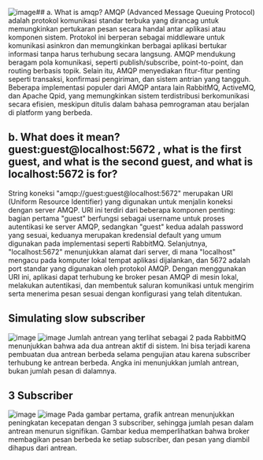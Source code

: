 ![image](https://github.com/user-attachments/assets/682fe319-1b91-4524-a724-a524011e5053)## a. What is amqp?
AMQP (Advanced Message Queuing Protocol) adalah protokol komunikasi standar terbuka yang dirancag untuk memungkinkan pertukaran pesan secara handal antar aplikasi atau komponen sistem. Protokol ini berperan sebagai middleware untuk komunikasi asinkron dan memungkinkan berbagai aplikasi bertukar informasi tanpa harus terhubung secara langsung. AMQP mendukung beragam pola komunikasi, seperti publish/subscribe, point-to-point, dan routing berbasis topik. Selain itu, AMQP menyediakan fitur-fitur penting seperti transaksi, konfirmasi pengiriman, dan sistem antrian yang tangguh. Beberapa implementasi populer dari AMQP antara lain RabbitMQ, ActiveMQ, dan Apache Qpid, yang memungkinkan sistem terdistribusi berkomunikasi secara efisien, meskipun ditulis dalam bahasa pemrograman atau berjalan di platform yang berbeda.

## b. What does it mean? guest:guest@localhost:5672 , what is the first guest, and what is the second guest, and what is localhost:5672 is for?
String koneksi "amqp://guest:guest@localhost:5672" merupakan URI (Uniform Resource Identifier) yang digunakan untuk menjalin koneksi dengan server AMQP. URI ini terdiri dari beberapa komponen penting: bagian pertama "guest" berfungsi sebagai username untuk proses autentikasi ke server AMQP, sedangkan "guest" kedua adalah password yang sesuai, keduanya merupakan kredensial default yang umum digunakan pada implementasi seperti RabbitMQ. Selanjutnya, "localhost:5672" menunjukkan alamat dari server, di mana "localhost" mengacu pada komputer lokal tempat aplikasi dijalankan, dan 5672 adalah port standar yang digunakan oleh protokol AMQP. Dengan menggunakan URI ini, aplikasi dapat terhubung ke broker pesan AMQP di mesin lokal, melakukan autentikasi, dan membentuk saluran komunikasi untuk mengirim serta menerima pesan sesuai dengan konfigurasi yang telah ditentukan.

## Simulating slow subscriber
![image](https://github.com/user-attachments/assets/f74eb3d5-4110-4b0a-bda1-ee7f3e7c76a5)
![image](https://github.com/user-attachments/assets/f445ff7e-8831-48e9-83d8-678bb08387c9)
Jumlah antrean yang terlihat sebagai 2 pada RabbitMQ menunjukkan bahwa ada dua antrean aktif di sistem. Ini bisa terjadi karena pembuatan dua antrean berbeda selama pengujian atau karena subscriber terhubung ke antrean berbeda. Angka ini menunjukkan jumlah antrean, bukan jumlah pesan di dalamnya.

## 3 Subscriber
![image](https://github.com/user-attachments/assets/45eec32e-fcf7-414a-98db-9856eeb6f595)
![image](https://github.com/user-attachments/assets/f4ebf00b-edaa-4e67-b980-041206a505e5)
Pada gambar pertama, grafik antrean menunjukkan peningkatan kecepatan dengan 3 subscriber, sehingga jumlah pesan dalam antrean menurun signifikan. Gambar kedua memperlihatkan bahwa broker membagikan pesan berbeda ke setiap subscriber, dan pesan yang diambil dihapus dari antrean.
